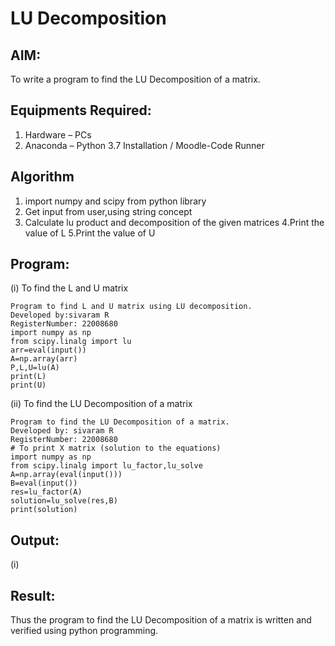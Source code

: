 # LU Decomposition 

## AIM:
To write a program to find the LU Decomposition of a matrix.

## Equipments Required:
1. Hardware – PCs
2. Anaconda – Python 3.7 Installation / Moodle-Code Runner

## Algorithm
1. import numpy and scipy from python library
2. Get input from user,using string concept
3. Calculate lu product and decomposition of the given matrices
4.Print the value of L
5.Print the value of U

## Program:
(i) To find the L and U matrix
```
Program to find L and U matrix using LU decomposition.
Developed by:sivaram R 
RegisterNumber: 22008680
import numpy as np
from scipy.linalg import lu
arr=eval(input())
A=np.array(arr)
P,L,U=lu(A)
print(L)
print(U) 
```
(ii) To find the LU Decomposition of a matrix
```
Program to find the LU Decomposition of a matrix.
Developed by: sivaram R
RegisterNumber: 22008680
# To print X matrix (solution to the equations)
import numpy as np
from scipy.linalg import lu_factor,lu_solve
A=np.array(eval(input()))
B=eval(input())
res=lu_factor(A)
solution=lu_solve(res,B)
print(solution)
```

## Output:
(i)



## Result:
Thus the program to find the LU Decomposition of a matrix is written and verified using python programming.

